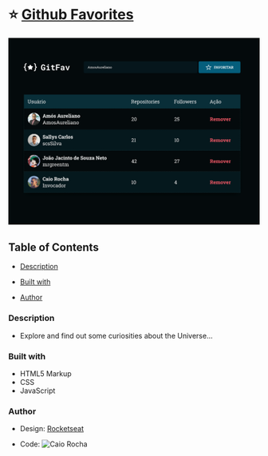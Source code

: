 # ⭐ [Github Favorites](https://github-favorites-nu-ten.vercel.app/)

<img src="./design/template.png" width="550" />


## Table of Contents

  - [Description](#description)

  - [Built with](#built-with)

  - [Author](#author)


### Description

- Explore and find out some curiosities about the Universe...


### Built with

- HTML5 Markup
- CSS
- JavaScript

### Author

- Design: [Rocketseat](https://www.rocketseat.com.br/)

- Code: ![Caio Rocha](https://github.com/caiowrocha)

